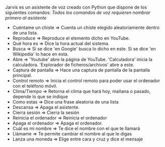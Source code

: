 Jarvis es un asistente de voz creado con Python que dispone de los siguientes comandos:
*Todos los comandos de voz requieren nombrar primero al asistente*
  - Cuéntame un chiste => Cuenta un chiste elegido aleatoriamente dentro de una lista.
  - Reproduce => Reproduce el elemento dicho en YouTube.
  - Qué hora es => Dice la hora actual del sistema.
  - Busca => Si se dice 'en Google' busca lo dicho en este. Si se dice 'en Wikipedia' lo hace en esta.
  - Abre => 'Youtube' abre la página de YouTube. 'Calculadora' inicia la calculadora. 'Explorador de ficheros/archivos' abre a este.
  - Captura de pantalla => Hace una captura de pantalla de la pantalla principal.
  - Control remoto => Inicia el control remoto para poder usar el ordenador con el teléfono móvil.
  - Clima/Tiempo => Retorna el clima que hará hoy, mañana o pasado, depende lo que se indique
  - Como estas => Dice una frase aleatoria de una lista
  - Descansa => Apaga el asistente.
  - Cierra sesión => Cierra la sesión
  - Reinicia el ordenador =>  Reinicia el ordenador
  - Apaga el ordenador => Apaga el ordenador.
  - Cuál es mi nombre => Te dice el nombre con el que te llamará
  - Llámame => Te permite cambiar el nombre al que le digas
  - Lanza una moneda => Elige entre cara y cruz y dice el mensaje
